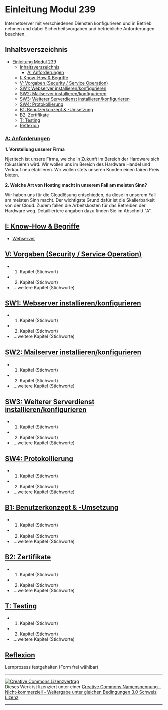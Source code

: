 # Einleitung Modul 239
Internetserver mit verschiedenen Diensten konfigurieren und in Betrieb nehmen und dabei Sicherheitsvorgaben und betriebliche Anforderungen beachten.

## Inhaltsverszeichnis

- [Einleitung Modul 239](#einleitung-modul-239)
  - [Inhaltsverszeichnis](#inhaltsverszeichnis)
    - [A: Anforderungen](#a-anforderungen)
  - [I: Know-How & Begriffe](#i-know-how--begriffe)
  - [V: Vorgaben (Security / Service Operation)](#v-vorgaben-security--service-operation)
  - [SW1: Webserver installieren/konfigurieren](#sw1-webserver-installierenkonfigurieren)
  - [SW2: Mailserver installieren/konfigurieren](#sw2-mailserver-installierenkonfigurieren)
  - [SW3: Weiterer Serverdienst installieren/konfigurieren](#sw3-weiterer-serverdienst-installierenkonfigurieren)
  - [SW4: Protokollierung](#sw4-protokollierung)
  - [B1: Benutzerkonzept & -Umsetzung](#b1-benutzerkonzept---umsetzung)
  - [B2: Zertifikate](#b2-zertifikate)
  - [T: Testing](#t-testing)
  - [Reflexion](#reflexion)


### [A: Anforderungen](A/README.md)
 **1. Vorstellung unserer Firma**
 
 Njeritech ist unsere Firma, welche in Zukunft im Bereich der Hardware sich fokussieren wird. Wir wollen uns im Bereich des Hardware Handel und Verkauf neu etablieren. Wir wollen stets unseren Kunden einen fairen Preis bieten.

**2. Welche Art von Hosting macht in unserem Fall am meisten Sinn?**

Wir haben uns für die Cloudlösung entschieden, da diese in unserem Fall am meisten Sinn macht. Der wichtigste Grund dafür ist die Skalierbarkeit von der Cloud. Zudem fallen die Arbeitskosten für das Betreiben der Hardware weg. Detailliertere angaben dazu finden Sie im Abschnitt "A".



## [I: Know-How & Begriffe](I/README.md)

- [Webserver](I/README.md/#Webserver)

## [V: Vorgaben (Security / Service Operation)](V/README.md)
- 1. Kapitel (Stichwort)
- 2. Kapitel (Stichwort)
- ....weitere Kapitel (Stichworte)

## [SW1: Webserver installieren/konfigurieren](SW1/README.md)
- 1. Kapitel (Stichwort)
- 2. Kapitel (Stichwort)
- ....weitere Kapitel (Stichworte)

## [SW2: Mailserver installieren/konfigurieren](SW2/README.md)
- 1. Kapitel (Stichwort)
- 2. Kapitel (Stichwort)
- ....weitere Kapitel (Stichworte)

## [SW3: Weiterer Serverdienst installieren/konfigurieren](SW3/README.md)
- 1. Kapitel (Stichwort)
- 2. Kapitel (Stichwort)
- ....weitere Kapitel (Stichworte)

## [SW4: Protokollierung](SW4/README.md)
- 1. Kapitel (Stichwort)
- 2. Kapitel (Stichwort)
- ....weitere Kapitel (Stichworte)

## [B1: Benutzerkonzept & -Umsetzung](B1/README.md)
- 1. Kapitel (Stichwort)
- 2. Kapitel (Stichwort)
- ....weitere Kapitel (Stichworte)
 
## [B2: Zertifikate](B2/README.md)
- 1. Kapitel (Stichwort)
- 2. Kapitel (Stichwort)
- ....weitere Kapitel (Stichworte)

## [T: Testing](T/README.md)
- 1. Kapitel (Stichwort)
- 2. Kapitel (Stichwort)
- ....weitere Kapitel (Stichworte)


## [Reflexion](R/README.md)
Lernprozess festgehalten (Form frei wählbar)


- - -
<a rel="license" href="http://creativecommons.org/licenses/by-nc-sa/3.0/ch/"><img alt="Creative Commons Lizenzvertrag" style="border-width:0" src="https://i.creativecommons.org/l/by-nc-sa/3.0/ch/88x31.png" /></a><br />Dieses Werk ist lizenziert unter einer <a rel="license" href="http://creativecommons.org/licenses/by-nc-sa/3.0/ch/">Creative Commons Namensnennung - Nicht-kommerziell - Weitergabe unter gleichen Bedingungen 3.0 Schweiz Lizenz</a>

- - -

